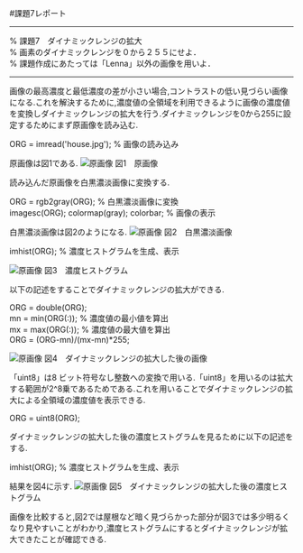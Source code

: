 #課題7レポート
___
% 課題7　ダイナミックレンジの拡大  
% 画素のダイナミックレンジを０から２５５にせよ．   
% 課題作成にあたっては「Lenna」以外の画像を用いよ． 
___
画像の最高濃度と最低濃度の差が小さい場合,コントラストの低い見づらい画像になる.これを解決するために,濃度値の全領域を利用できるように画像の濃度値を変換しダイナミックレンジの拡大を行う.ダイナミックレンジを0から255に設定するためにまず原画像を読み込む.

ORG = imread('house.jpg'); % 画像の読み込み

原画像は図1である.
![原画像](https://github.com/fujikawabata/MATLAB/blob/master/image/house.jpg)
図1　原画像

読み込んだ原画像を白黒濃淡画像に変換する.

ORG = rgb2gray(ORG); % 白黒濃淡画像に変換  
imagesc(ORG); colormap(gray); colorbar; % 画像の表示

白黒濃淡画像は図2のようになる.
![原画像](https://github.com/fujikawabata/MATLAB/blob/master/image/kadai7/kadai7-1.jpg)
図2　白黒濃淡画像

imhist(ORG); % 濃度ヒストグラムを生成、表示

![原画像](https://github.com/fujikawabata/MATLAB/blob/master/image/kadai7/kadai7-2.jpg)
図3　濃度ヒストグラム

以下の記述をすることでダイナミックレンジの拡大ができる.

ORG = double(ORG);  
mn = min(ORG(:)); % 濃度値の最小値を算出  
mx = max(ORG(:)); % 濃度値の最大値を算出  
ORG = (ORG-mn)/(mx-mn)*255;  

![原画像](https://github.com/fujikawabata/MATLAB/blob/master/image/kadai7/kadai7-3.jpg)
図4　ダイナミックレンジの拡大した後の画像

「uint8」は8 ビット符号なし整数への変換で用いる.「uint8」を用いるのは拡大する範囲が2^8乗であるためである.これを用いることでダイナミックレンジの拡大による全領域の濃度値を表示できる.

ORG = uint8(ORG);

ダイナミックレンジの拡大した後の濃度ヒストグラムを見るために以下の記述をする.

imhist(ORG); % 濃度ヒストグラムを生成、表示

結果を図4に示す.
![原画像](https://github.com/fujikawabata/MATLAB/blob/master/image/kadai7/kadai7-4.jpg)
図5　ダイナミックレンジの拡大した後の濃度ヒストグラム

画像を比較すると,図2では屋根など暗く見づらかった部分が図3では多少明るくなり見やすいことがわかり,濃度ヒストグラムにするとダイナミックレンジが拡大できたことが確認できる.
